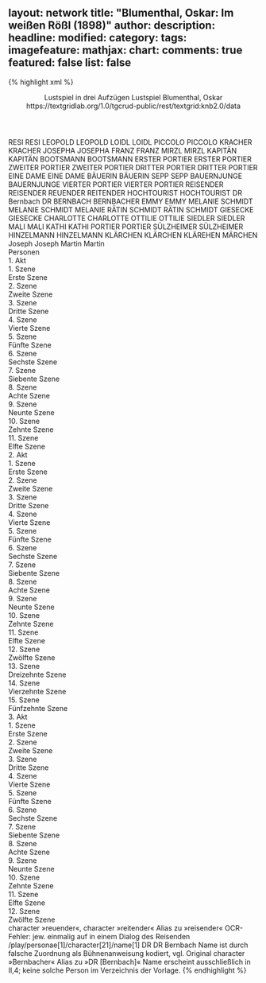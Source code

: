 layout: network
title: "Blumenthal, Oskar: Im weißen Rößl (1898)"
author:
description:
headline:
modified:
category:
tags:
imagefeature:
mathjax:
chart:
comments: true
featured: false
list: false
---
{% highlight xml %}
<?xml-model href="https://raw.githubusercontent.com/DLiNa/project/master/rules/lina.rnc"?><?xml-model href="https://raw.githubusercontent.com/DLiNa/project/master/rules/lina.sch"?>
<play xmlns="http://lina.digital">
  <header>
    <title>Im weißen Rößl</title>
    <subtitle>Lustspiel in drei Aufzügen</subtitle>
    <genretitle>Lustspiel</genretitle>
    <author>Blumenthal, Oskar</author>
  	<date when="1898" type="print"/>
  	<date when="1898" type="premiere"/>
  	<source>https://textgridlab.org/1.0/tgcrud-public/rest/textgrid:knb2.0/data</source>
  </header>
  <personae>
    <character>
      <name>RESI</name>
      <alias xml:id="resi">
        <name>RESI</name>
      </alias>
    </character>
    <character>
      <name>LEOPOLD</name>
      <alias xml:id="leopold">
        <name>LEOPOLD</name>
      </alias>
    </character>
    <character>
      <name>LOIDL</name>
      <alias xml:id="loidl">
        <name>LOIDL</name>
      </alias>
    </character>
    <character>
      <name>PICCOLO</name>
      <alias xml:id="piccolo">
        <name>PICCOLO</name>
      </alias>
    </character>
    <character>
      <name>KRACHER</name>
      <alias xml:id="kracher">
        <name>KRACHER</name>
      </alias>
    </character>
    <character>
      <name>JOSEPHA</name>
      <alias xml:id="josepha">
        <name>JOSEPHA</name>
      </alias>
    </character>
    <character>
      <name>FRANZ</name>
      <alias xml:id="franz">
        <name>FRANZ</name>
      </alias>
    </character>
    <character>
      <name>MIRZL</name>
      <alias xml:id="mirzl">
        <name>MIRZL</name>
      </alias>
    </character>
    <character>
      <name>KAPITÄN</name>
      <alias xml:id="kapitän">
        <name>KAPITÄN</name>
      </alias>
    </character>
    <character>
      <name>BOOTSMANN</name>
      <alias xml:id="bootsmann">
        <name>BOOTSMANN</name>
      </alias>
    </character>
    <character>
      <name>ERSTER PORTIER</name>
      <alias xml:id="erster_portier">
        <name>ERSTER PORTIER</name>
      </alias>
    </character>
    <character>
      <name>ZWEITER PORTIER</name>
      <alias xml:id="zweiter_portier">
        <name>ZWEITER PORTIER</name>
      </alias>
    </character>
    <character>
      <name>DRITTER PORTIER</name>
      <alias xml:id="dritter_portier">
        <name>DRITTER PORTIER</name>
      </alias>
    </character>
    <character>
      <name>EINE DAME</name>
      <alias xml:id="eine_dame">
        <name>EINE DAME</name>
      </alias>
    </character>
    <character>
      <name>BÄUERIN</name>
      <alias xml:id="bäuerin">
        <name>BÄUERIN</name>
      </alias>
    </character>
    <character>
      <name>SEPP</name>
      <alias xml:id="sepp">
        <name>SEPP</name>
      </alias>
    </character>
    <character>
      <name>BAUERNJUNGE</name>
      <alias xml:id="bauernjunge">
        <name>BAUERNJUNGE</name>
      </alias>
    </character>
    <character>
      <name>VIERTER PORTIER</name>
      <alias xml:id="vierter_portier">
        <name>VIERTER PORTIER</name>
      </alias>
    </character>
    <character>
      <name>REISENDER</name>
      <alias xml:id="reisender">
        <name>REISENDER</name>
      </alias>
    	<alias xml:id="reuender">
    		<name>REUENDER</name>
    	</alias>
    	<alias xml:id="reitender">
    		<name>REITENDER</name>
    	</alias>
    </character>
    <character>
      <name>HOCHTOURIST</name>
      <alias xml:id="hochtourist">
        <name>HOCHTOURIST</name>
      </alias>
    </character>
    <character>
      <name>DR Bernbach</name>
      <alias xml:id="dr">
        <name>DR</name>
      </alias>
    	<alias xml:id="bernbach">
    		<name>BERNBACH</name>
    	</alias>
    	<alias xml:id="bernbacher">
    		<name>BERNBACHER</name>
    	</alias>
    </character>
    <character>
      <name>EMMY</name>
      <alias xml:id="emmy">
        <name>EMMY</name>
      </alias>
    </character>
    <character>
      <name>MELANIE SCHMIDT</name>
      <alias xml:id="melanie_schmidt">
        <name>MELANIE SCHMIDT</name>
      </alias>
    	<alias xml:id="melanie">
    		<name>MELANIE</name>
    	</alias>
    </character>
    <character>
      <name>RÄTIN SCHMIDT</name>
      <alias xml:id="rätin_schmidt">
        <name>RÄTIN SCHMIDT</name>
      </alias>
    </character>
    <character>
      <name>GIESECKE</name>
      <alias xml:id="giesecke">
        <name>GIESECKE</name>
      </alias>
    </character>
    <character>
      <name>CHARLOTTE</name>
      <alias xml:id="charlotte">
        <name>CHARLOTTE</name>
      </alias>
    </character>
    <character>
      <name>OTTILIE</name>
      <alias xml:id="ottilie">
        <name>OTTILIE</name>
      </alias>
    </character>
    <character>
      <name>SIEDLER</name>
      <alias xml:id="siedler">
        <name>SIEDLER</name>
      </alias>
    </character>
    <character>
      <name>MALI</name>
      <alias xml:id="mali">
        <name>MALI</name>
      </alias>
    </character>
    <character>
      <name>KATHI</name>
      <alias xml:id="kathi">
        <name>KATHI</name>
      </alias>
    </character>
    <character>
      <name>PORTIER</name>
      <alias xml:id="portier">
        <name>PORTIER</name>
      </alias>
    </character>
    <character>
      <name>SÜLZHEIMER</name>
      <alias xml:id="sülzheimer">
        <name>SÜLZHEIMER</name>
      </alias>
    </character>
    <character>
      <name>HINZELMANN</name>
      <alias xml:id="hinzelmann">
        <name>HINZELMANN</name>
      </alias>
    </character>
    <character>
      <name>KLÄRCHEN</name>
      <alias xml:id="klärchen">
        <name>KLÄRCHEN</name>
      </alias>
    	<alias xml:id="klärehen">
    		<name>KLÄREHEN</name>
    	</alias>
    	<alias xml:id="märchen">
    		<name>MÄRCHEN</name>
    	</alias>
    </character>
  	<character>
  		<name>Joseph</name>
  		<alias xml:id="joseph">
  			<name>Joseph</name>
  		</alias>
  	</character>
  	<character>
  		<name>Martin</name>
  		<alias xml:id="martin">
  			<name>Martin</name>
  		</alias>
  	</character>
  </personae>
  <text>
    <div>
      <head>Personen</head>
    </div>
    <div>
      <head>1. Akt</head>
      <div>
        <head>1. Szene</head>
        <div>
          <head>Erste Szene</head>
          <sp who="#resi">
            <amount n="5" unit="speech_acts"/>
            <amount n="118" unit="words"/>
            <amount n="14" unit="lines"/>
            <amount n="604" unit="chars"/>
          </sp>
          <sp who="#leopold">
            <amount n="13" unit="speech_acts"/>
            <amount n="295" unit="words"/>
            <amount n="6" unit="lines"/>
            <amount n="1616" unit="chars"/>
          </sp>
          <sp who="#loidl">
            <amount n="3" unit="speech_acts"/>
            <amount n="38" unit="words"/>
            <amount n="2" unit="lines"/>
            <amount n="189" unit="chars"/>
          </sp>
          <sp who="#piccolo">
            <amount n="3" unit="speech_acts"/>
            <amount n="34" unit="words"/>
            <amount n="3" unit="lines"/>
            <amount n="172" unit="chars"/>
          </sp>
          <sp who="#kracher">
            <amount n="6" unit="speech_acts"/>
            <amount n="48" unit="words"/>
            <amount n="6" unit="lines"/>
            <amount n="258" unit="chars"/>
          </sp>
        </div>
      </div>
      <div>
        <head>2. Szene</head>
        <div>
          <head>Zweite Szene</head>
          <sp who="#josepha">
            <amount n="22" unit="speech_acts"/>
            <amount n="674" unit="words"/>
            <amount n="9" unit="lines"/>
            <amount n="3615" unit="chars"/>
          </sp>
          <sp who="#leopold">
            <amount n="14" unit="speech_acts"/>
            <amount n="213" unit="words"/>
            <amount n="9" unit="lines"/>
            <amount n="1148" unit="chars"/>
          </sp>
          <sp who="#loidl">
            <amount n="8" unit="speech_acts"/>
            <amount n="175" unit="words"/>
            <amount n="4" unit="lines"/>
            <amount n="904" unit="chars"/>
          </sp>
        </div>
      </div>
      <div>
        <head>3. Szene</head>
        <div>
          <head>Dritte Szene</head>
          <sp who="#piccolo">
            <amount n="3" unit="speech_acts"/>
            <amount n="32" unit="words"/>
            <amount n="3" unit="lines"/>
            <amount n="147" unit="chars"/>
          </sp>
          <sp who="#josepha">
            <amount n="12" unit="speech_acts"/>
            <amount n="197" unit="words"/>
            <amount n="8" unit="lines"/>
            <amount n="1126" unit="chars"/>
          </sp>
          <sp who="#loidl">
            <amount n="3" unit="speech_acts"/>
            <amount n="54" unit="words"/>
            <amount n="2" unit="lines"/>
            <amount n="288" unit="chars"/>
          </sp>
          <sp who="#leopold">
            <amount n="10" unit="speech_acts"/>
            <amount n="90" unit="words"/>
            <amount n="9" unit="lines"/>
            <amount n="498" unit="chars"/>
          </sp>
          <sp who="#franz">
            <amount n="2" unit="speech_acts"/>
            <amount n="11" unit="words"/>
            <amount n="2" unit="lines"/>
            <amount n="58" unit="chars"/>
          </sp>
          <sp who="#mirzl">
            <amount n="2" unit="speech_acts"/>
            <amount n="16" unit="words"/>
            <amount n="2" unit="lines"/>
            <amount n="73" unit="chars"/>
          </sp>
          <sp who="#kapitän">
            <amount n="1" unit="speech_acts"/>
            <amount n="3" unit="words"/>
            <amount n="1" unit="lines"/>
            <amount n="31" unit="chars"/>
          </sp>
          <sp who="#bootsmann">
            <amount n="3" unit="speech_acts"/>
            <amount n="30" unit="words"/>
            <amount n="3" unit="lines"/>
            <amount n="178" unit="chars"/>
          </sp>
          <sp who="#erster_portier">
            <amount n="2" unit="speech_acts"/>
            <amount n="10" unit="words"/>
            <amount n="2" unit="lines"/>
            <amount n="34" unit="chars"/>
          </sp>
          <sp who="#zweiter_portier">
            <amount n="2" unit="speech_acts"/>
            <amount n="12" unit="words"/>
            <amount n="2" unit="lines"/>
            <amount n="36" unit="chars"/>
          </sp>
          <sp who="#dritter_portier">
            <amount n="2" unit="speech_acts"/>
            <amount n="11" unit="words"/>
            <amount n="2" unit="lines"/>
            <amount n="38" unit="chars"/>
          </sp>
          <sp who="#eine_dame">
            <amount n="1" unit="speech_acts"/>
            <amount n="5" unit="words"/>
            <amount n="1" unit="lines"/>
            <amount n="22" unit="chars"/>
          </sp>
          <sp who="#bäuerin">
            <amount n="1" unit="speech_acts"/>
            <amount n="7" unit="words"/>
            <amount n="1" unit="lines"/>
            <amount n="45" unit="chars"/>
          </sp>
          <sp who="#sepp">
            <amount n="5" unit="speech_acts"/>
            <amount n="43" unit="words"/>
            <amount n="5" unit="lines"/>
            <amount n="266" unit="chars"/>
          </sp>
          <sp who="#bauernjunge">
            <amount n="1" unit="speech_acts"/>
            <amount n="7" unit="words"/>
            <amount n="1" unit="lines"/>
            <amount n="45" unit="chars"/>
          </sp>
          <sp who="#vierter_portier">
            <amount n="1" unit="speech_acts"/>
            <amount n="6" unit="words"/>
            <amount n="1" unit="lines"/>
            <amount n="18" unit="chars"/>
          </sp>
          <sp who="#reisender">
            <amount n="3" unit="speech_acts"/>
            <amount n="29" unit="words"/>
            <amount n="3" unit="lines"/>
            <amount n="155" unit="chars"/>
          </sp>
          <sp who="#reuender">
            <amount n="1" unit="speech_acts"/>
            <amount n="6" unit="words"/>
            <amount n="1" unit="lines"/>
            <amount n="36" unit="chars"/>
          </sp>
          <sp who="#reitender">
            <amount n="1" unit="speech_acts"/>
            <amount n="18" unit="words"/>
            <amount n="1" unit="lines"/>
            <amount n="91" unit="chars"/>
          </sp>
          <sp who="#hochtourist">
            <amount n="6" unit="speech_acts"/>
            <amount n="117" unit="words"/>
            <amount n="3" unit="lines"/>
            <amount n="642" unit="chars"/>
          </sp>
          <sp who="#dr">
            <amount n="2" unit="speech_acts"/>
            <amount n="24" unit="words"/>
            <amount n="2" unit="lines"/>
            <amount n="124" unit="chars"/>
          </sp>
          <sp who="#emmy">
            <amount n="2" unit="speech_acts"/>
            <amount n="17" unit="words"/>
            <amount n="2" unit="lines"/>
            <amount n="81" unit="chars"/>
          </sp>
          <sp who="#bernbach">
            <amount n="1" unit="speech_acts"/>
            <amount n="5" unit="words"/>
            <amount n="1" unit="lines"/>
            <amount n="24" unit="chars"/>
          </sp>
          <sp who="#melanie_schmidt">
            <amount n="1" unit="speech_acts"/>
            <amount n="18" unit="words"/>
            <amount n="107" unit="chars"/>
          </sp>
          <sp who="#melanie">
            <amount n="2" unit="speech_acts"/>
            <amount n="26" unit="words"/>
            <amount n="1" unit="lines"/>
            <amount n="160" unit="chars"/>
          </sp>
          <sp who="#rätin_schmidt">
            <amount n="2" unit="speech_acts"/>
            <amount n="16" unit="words"/>
            <amount n="2" unit="lines"/>
            <amount n="72" unit="chars"/>
          </sp>
          <sp who="#giesecke">
            <amount n="5" unit="speech_acts"/>
            <amount n="54" unit="words"/>
            <amount n="5" unit="lines"/>
            <amount n="295" unit="chars"/>
          </sp>
          <sp who="#charlotte">
            <amount n="1" unit="speech_acts"/>
            <amount n="4" unit="words"/>
            <amount n="1" unit="lines"/>
            <amount n="22" unit="chars"/>
          </sp>
          <sp who="#ottilie">
            <amount n="1" unit="speech_acts"/>
            <amount n="13" unit="words"/>
            <amount n="1" unit="lines"/>
            <amount n="78" unit="chars"/>
          </sp>
        </div>
      </div>
      <div>
        <head>4. Szene</head>
        <div>
          <head>Vierte Szene</head>
          <sp who="#giesecke">
            <amount n="36" unit="speech_acts"/>
            <amount n="676" unit="words"/>
            <amount n="22" unit="lines"/>
            <amount n="3713" unit="chars"/>
          </sp>
          <sp who="#leopold">
            <amount n="20" unit="speech_acts"/>
            <amount n="234" unit="words"/>
            <amount n="16" unit="lines"/>
            <amount n="1289" unit="chars"/>
          </sp>
          <sp who="#charlotte">
            <amount n="3" unit="speech_acts"/>
            <amount n="29" unit="words"/>
            <amount n="3" unit="lines"/>
            <amount n="185" unit="chars"/>
          </sp>
          <sp who="#ottilie">
            <amount n="6" unit="speech_acts"/>
            <amount n="69" unit="words"/>
            <amount n="5" unit="lines"/>
            <amount n="353" unit="chars"/>
          </sp>
          <sp who="#mirzl">
            <amount n="1" unit="speech_acts"/>
          </sp>
          <sp who="#loidl">
            <amount n="3" unit="speech_acts"/>
            <amount n="27" unit="words"/>
            <amount n="3" unit="lines"/>
            <amount n="155" unit="chars"/>
          </sp>
          <sp who="#piccolo">
            <amount n="5" unit="speech_acts"/>
            <amount n="21" unit="words"/>
            <amount n="4" unit="lines"/>
            <amount n="116" unit="chars"/>
          </sp>
          <sp who="#franz">
            <amount n="6" unit="speech_acts"/>
            <amount n="48" unit="words"/>
            <amount n="6" unit="lines"/>
            <amount n="263" unit="chars"/>
          </sp>
        </div>
      </div>
      <div>
        <head>5. Szene</head>
        <div>
          <head>Fünfte Szene</head>
          <sp who="#ottilie">
            <amount n="2" unit="speech_acts"/>
            <amount n="39" unit="words"/>
            <amount n="1" unit="lines"/>
            <amount n="200" unit="chars"/>
          </sp>
          <sp who="#giesecke">
            <amount n="12" unit="speech_acts"/>
            <amount n="433" unit="words"/>
            <amount n="4" unit="lines"/>
            <amount n="2483" unit="chars"/>
          </sp>
          <sp who="#charlotte">
            <amount n="11" unit="speech_acts"/>
            <amount n="96" unit="words"/>
            <amount n="10" unit="lines"/>
            <amount n="528" unit="chars"/>
          </sp>
        </div>
      </div>
      <div>
        <head>6. Szene</head>
        <div>
          <head>Sechste Szene</head>
          <sp who="#giesecke">
            <amount n="5" unit="speech_acts"/>
            <amount n="54" unit="words"/>
            <amount n="4" unit="lines"/>
            <amount n="277" unit="chars"/>
          </sp>
          <sp who="#piccolo">
            <amount n="2" unit="speech_acts"/>
            <amount n="10" unit="words"/>
            <amount n="2" unit="lines"/>
            <amount n="56" unit="chars"/>
          </sp>
          <sp who="#leopold">
            <amount n="2" unit="speech_acts"/>
            <amount n="52" unit="words"/>
            <amount n="1" unit="lines"/>
            <amount n="301" unit="chars"/>
          </sp>
          <sp who="#franz">
            <amount n="2" unit="speech_acts"/>
            <amount n="11" unit="words"/>
            <amount n="2" unit="lines"/>
            <amount n="56" unit="chars"/>
          </sp>
          <sp who="#resi">
            <amount n="1" unit="speech_acts"/>
            <amount n="24" unit="words"/>
            <amount n="4" unit="lines"/>
            <amount n="123" unit="chars"/>
          </sp>
        </div>
      </div>
      <div>
        <head>7. Szene</head>
        <div>
          <head>Siebente Szene</head>
          <sp who="#siedler">
            <amount n="14" unit="speech_acts"/>
            <amount n="499" unit="words"/>
            <amount n="3" unit="lines"/>
            <amount n="2662" unit="chars"/>
          </sp>
          <sp who="#josepha">
            <amount n="13" unit="speech_acts"/>
            <amount n="200" unit="words"/>
            <amount n="10" unit="lines"/>
            <amount n="985" unit="chars"/>
          </sp>
        </div>
      </div>
      <div>
        <head>8. Szene</head>
        <div>
          <head>Achte Szene</head>
          <sp who="#giesecke">
            <amount n="22" unit="speech_acts"/>
            <amount n="349" unit="words"/>
            <amount n="15" unit="lines"/>
            <amount n="1901" unit="chars"/>
          </sp>
          <sp who="#siedler">
            <amount n="13" unit="speech_acts"/>
            <amount n="178" unit="words"/>
            <amount n="11" unit="lines"/>
            <amount n="1053" unit="chars"/>
          </sp>
          <sp who="#josepha">
            <amount n="16" unit="speech_acts"/>
            <amount n="204" unit="words"/>
            <amount n="13" unit="lines"/>
            <amount n="1108" unit="chars"/>
          </sp>
          <sp who="#leopold">
            <amount n="6" unit="speech_acts"/>
            <amount n="53" unit="words"/>
            <amount n="6" unit="lines"/>
            <amount n="291" unit="chars"/>
          </sp>
          <sp who="#joseph #martin">
            <amount n="1" unit="speech_acts"/>
            <amount n="1" unit="words"/>
            <amount n="1" unit="lines"/>
            <amount n="11" unit="chars"/>
          </sp>
          <sp who="#charlotte">
            <amount n="1" unit="speech_acts"/>
            <amount n="8" unit="words"/>
            <amount n="1" unit="lines"/>
            <amount n="39" unit="chars"/>
          </sp>
        </div>
      </div>
      <div>
        <head>9. Szene</head>
        <div>
          <head>Neunte Szene</head>
          <sp who="#ottilie">
            <amount n="9" unit="speech_acts"/>
            <amount n="95" unit="words"/>
            <amount n="9" unit="lines"/>
            <amount n="513" unit="chars"/>
          </sp>
          <sp who="#giesecke">
            <amount n="15" unit="speech_acts"/>
            <amount n="292" unit="words"/>
            <amount n="11" unit="lines"/>
            <amount n="1591" unit="chars"/>
          </sp>
          <sp who="#siedler">
            <amount n="14" unit="speech_acts"/>
            <amount n="214" unit="words"/>
            <amount n="10" unit="lines"/>
            <amount n="1174" unit="chars"/>
          </sp>
          <sp who="#charlotte">
            <amount n="1" unit="speech_acts"/>
            <amount n="7" unit="words"/>
            <amount n="1" unit="lines"/>
            <amount n="42" unit="chars"/>
          </sp>
          <sp who="#josepha">
            <amount n="1" unit="speech_acts"/>
            <amount n="69" unit="words"/>
            <amount n="356" unit="chars"/>
          </sp>
        </div>
      </div>
      <div>
        <head>10. Szene</head>
        <div>
          <head>Zehnte Szene</head>
          <sp who="#siedler">
            <amount n="9" unit="speech_acts"/>
            <amount n="256" unit="words"/>
            <amount n="3" unit="lines"/>
            <amount n="1454" unit="chars"/>
          </sp>
          <sp who="#ottilie">
            <amount n="8" unit="speech_acts"/>
            <amount n="203" unit="words"/>
            <amount n="4" unit="lines"/>
            <amount n="1027" unit="chars"/>
          </sp>
        </div>
      </div>
      <div>
        <head>11. Szene</head>
        <div>
          <head>Elfte Szene</head>
          <sp who="#giesecke">
            <amount n="11" unit="speech_acts"/>
            <amount n="208" unit="words"/>
            <amount n="10" unit="lines"/>
            <amount n="1109" unit="chars"/>
          </sp>
          <sp who="#charlotte">
            <amount n="4" unit="speech_acts"/>
            <amount n="40" unit="words"/>
            <amount n="4" unit="lines"/>
            <amount n="219" unit="chars"/>
          </sp>
          <sp who="#ottilie">
            <amount n="2" unit="speech_acts"/>
            <amount n="18" unit="words"/>
            <amount n="2" unit="lines"/>
            <amount n="103" unit="chars"/>
          </sp>
          <sp who="#josepha">
            <amount n="2" unit="speech_acts"/>
            <amount n="20" unit="words"/>
            <amount n="2" unit="lines"/>
            <amount n="122" unit="chars"/>
          </sp>
        </div>
      </div>
    </div>
    <div>
      <head>2. Akt</head>
      <div>
        <head>1. Szene</head>
        <div>
          <head>Erste Szene</head>
          <sp who="#leopold">
            <amount n="6" unit="speech_acts"/>
            <amount n="58" unit="words"/>
            <amount n="6" unit="lines"/>
            <amount n="320" unit="chars"/>
          </sp>
          <sp who="#mirzl">
            <amount n="5" unit="speech_acts"/>
            <amount n="52" unit="words"/>
            <amount n="4" unit="lines"/>
            <amount n="263" unit="chars"/>
          </sp>
        </div>
      </div>
      <div>
        <head>2. Szene</head>
        <div>
          <head>Zweite Szene</head>
          <sp who="#josepha">
            <amount n="28" unit="speech_acts"/>
            <amount n="393" unit="words"/>
            <amount n="22" unit="lines"/>
            <amount n="2048" unit="chars"/>
          </sp>
          <sp who="#leopold">
            <amount n="25" unit="speech_acts"/>
            <amount n="547" unit="words"/>
            <amount n="16" unit="lines"/>
            <amount n="2730" unit="chars"/>
          </sp>
          <sp who="#mali">
            <amount n="4" unit="speech_acts"/>
            <amount n="44" unit="words"/>
            <amount n="3" unit="lines"/>
            <amount n="234" unit="chars"/>
          </sp>
          <sp who="#mirzl">
            <amount n="2" unit="speech_acts"/>
            <amount n="6" unit="words"/>
            <amount n="1" unit="lines"/>
            <amount n="28" unit="chars"/>
          </sp>
          <sp who="#piccolo">
            <amount n="1" unit="speech_acts"/>
            <amount n="4" unit="words"/>
            <amount n="1" unit="lines"/>
            <amount n="23" unit="chars"/>
          </sp>
        </div>
      </div>
      <div>
        <head>3. Szene</head>
        <div>
          <head>Dritte Szene</head>
          <sp who="#siedler">
            <amount n="7" unit="speech_acts"/>
            <amount n="124" unit="words"/>
            <amount n="3" unit="lines"/>
            <amount n="673" unit="chars"/>
          </sp>
          <sp who="#josepha">
            <amount n="7" unit="speech_acts"/>
            <amount n="137" unit="words"/>
            <amount n="4" unit="lines"/>
            <amount n="724" unit="chars"/>
          </sp>
        </div>
      </div>
      <div>
        <head>4. Szene</head>
        <div>
          <head>Vierte Szene</head>
          <sp who="#bernbacher">
            <amount n="3" unit="speech_acts"/>
            <amount n="23" unit="words"/>
            <amount n="3" unit="lines"/>
            <amount n="118" unit="chars"/>
          </sp>
          <sp who="#emmy">
            <amount n="3" unit="speech_acts"/>
            <amount n="23" unit="words"/>
            <amount n="3" unit="lines"/>
            <amount n="117" unit="chars"/>
          </sp>
          <sp who="#josepha">
            <amount n="3" unit="speech_acts"/>
            <amount n="32" unit="words"/>
            <amount n="3" unit="lines"/>
            <amount n="187" unit="chars"/>
          </sp>
        </div>
      </div>
      <div>
        <head>5. Szene</head>
        <div>
          <head>Fünfte Szene</head>
          <sp who="#hochtourist">
            <amount n="4" unit="speech_acts"/>
            <amount n="70" unit="words"/>
            <amount n="2" unit="lines"/>
            <amount n="357" unit="chars"/>
          </sp>
          <sp who="#josepha">
            <amount n="2" unit="speech_acts"/>
            <amount n="20" unit="words"/>
            <amount n="2" unit="lines"/>
            <amount n="111" unit="chars"/>
          </sp>
          <sp who="#sepp">
            <amount n="4" unit="speech_acts"/>
            <amount n="42" unit="words"/>
            <amount n="4" unit="lines"/>
            <amount n="209" unit="chars"/>
          </sp>
        </div>
      </div>
      <div>
        <head>6. Szene</head>
        <div>
          <head>Sechste Szene</head>
          <sp who="#giesecke">
            <amount n="15" unit="speech_acts"/>
            <amount n="281" unit="words"/>
            <amount n="12" unit="lines"/>
            <amount n="1432" unit="chars"/>
          </sp>
          <sp who="#josepha">
            <amount n="15" unit="speech_acts"/>
            <amount n="433" unit="words"/>
            <amount n="22" unit="lines"/>
            <amount n="2293" unit="chars"/>
          </sp>
        </div>
      </div>
      <div>
        <head>7. Szene</head>
        <div>
          <head>Siebente Szene</head>
          <sp who="#giesecke">
            <amount n="3" unit="speech_acts"/>
            <amount n="43" unit="words"/>
            <amount n="2" unit="lines"/>
            <amount n="236" unit="chars"/>
          </sp>
          <sp who="#ottilie">
            <amount n="3" unit="speech_acts"/>
            <amount n="20" unit="words"/>
            <amount n="3" unit="lines"/>
            <amount n="99" unit="chars"/>
          </sp>
          <sp who="#loidl">
            <amount n="1" unit="speech_acts"/>
          </sp>
        </div>
      </div>
      <div>
        <head>8. Szene</head>
        <div>
          <head>Achte Szene</head>
          <sp who="#siedler">
            <amount n="20" unit="speech_acts"/>
            <amount n="491" unit="words"/>
            <amount n="10" unit="lines"/>
            <amount n="2782" unit="chars"/>
          </sp>
          <sp who="#ottilie">
            <amount n="20" unit="speech_acts"/>
            <amount n="160" unit="words"/>
            <amount n="17" unit="lines"/>
            <amount n="885" unit="chars"/>
          </sp>
        </div>
      </div>
      <div>
        <head>9. Szene</head>
        <div>
          <head>Neunte Szene</head>
          <sp who="#giesecke">
            <amount n="28" unit="speech_acts"/>
            <amount n="457" unit="words"/>
            <amount n="19" unit="lines"/>
            <amount n="2534" unit="chars"/>
          </sp>
          <sp who="#loidl">
            <amount n="3" unit="speech_acts"/>
            <amount n="23" unit="words"/>
            <amount n="3" unit="lines"/>
            <amount n="107" unit="chars"/>
          </sp>
          <sp who="#siedler">
            <amount n="23" unit="speech_acts"/>
            <amount n="297" unit="words"/>
            <amount n="16" unit="lines"/>
            <amount n="1791" unit="chars"/>
          </sp>
          <sp who="#piccolo">
            <amount n="2" unit="speech_acts"/>
            <amount n="20" unit="words"/>
            <amount n="2" unit="lines"/>
            <amount n="111" unit="chars"/>
          </sp>
        </div>
      </div>
      <div>
        <head>10. Szene</head>
        <div>
          <head>Zehnte Szene</head>
          <sp who="#kathi">
            <amount n="8" unit="speech_acts"/>
            <amount n="101" unit="words"/>
            <amount n="6" unit="lines"/>
            <amount n="562" unit="chars"/>
          </sp>
          <sp who="#giesecke">
            <amount n="37" unit="speech_acts"/>
            <amount n="688" unit="words"/>
            <amount n="23" unit="lines"/>
            <amount n="3805" unit="chars"/>
          </sp>
          <sp who="#siedler">
            <amount n="33" unit="speech_acts"/>
            <amount n="489" unit="words"/>
            <amount n="23" unit="lines"/>
            <amount n="2826" unit="chars"/>
          </sp>
        </div>
      </div>
      <div>
        <head>11. Szene</head>
        <div>
          <head>Elfte Szene</head>
          <sp who="#ottilie">
            <amount n="3" unit="speech_acts"/>
            <amount n="31" unit="words"/>
            <amount n="3" unit="lines"/>
            <amount n="154" unit="chars"/>
          </sp>
          <sp who="#siedler">
            <amount n="2" unit="speech_acts"/>
            <amount n="17" unit="words"/>
            <amount n="2" unit="lines"/>
            <amount n="85" unit="chars"/>
          </sp>
          <sp who="#giesecke">
            <amount n="2" unit="speech_acts"/>
            <amount n="38" unit="words"/>
            <amount n="1" unit="lines"/>
            <amount n="207" unit="chars"/>
          </sp>
        </div>
      </div>
      <div>
        <head>12. Szene</head>
        <div>
          <head>Zwölfte Szene</head>
          <sp who="#portier">
            <amount n="1" unit="speech_acts"/>
            <amount n="6" unit="words"/>
            <amount n="1" unit="lines"/>
            <amount n="39" unit="chars"/>
          </sp>
        </div>
      </div>
      <div>
        <head>13. Szene</head>
        <div>
          <head>Dreizehnte Szene</head>
          <sp who="#sülzheimer">
            <amount n="31" unit="speech_acts"/>
            <amount n="631" unit="words"/>
            <amount n="18" unit="lines"/>
            <amount n="3562" unit="chars"/>
          </sp>
          <sp who="#leopold">
            <amount n="9" unit="speech_acts"/>
            <amount n="97" unit="words"/>
            <amount n="7" unit="lines"/>
            <amount n="518" unit="chars"/>
          </sp>
          <sp who="#hinzelmann">
            <amount n="18" unit="speech_acts"/>
            <amount n="455" unit="words"/>
            <amount n="9" unit="lines"/>
            <amount n="2429" unit="chars"/>
          </sp>
          <sp who="#klärchen">
            <amount n="24" unit="speech_acts"/>
            <amount n="294" unit="words"/>
            <amount n="16" unit="lines"/>
            <amount n="1578" unit="chars"/>
          </sp>
          <sp who="#klärehen">
            <amount n="2" unit="speech_acts"/>
            <amount n="6" unit="words"/>
            <amount n="2" unit="lines"/>
            <amount n="27" unit="chars"/>
          </sp>
        </div>
      </div>
      <div>
        <head>14. Szene</head>
        <div>
          <head>Vierzehnte Szene</head>
          <sp who="#josepha">
            <amount n="19" unit="speech_acts"/>
            <amount n="149" unit="words"/>
            <amount n="19" unit="lines"/>
            <amount n="737" unit="chars"/>
          </sp>
          <sp who="#sülzheimer">
            <amount n="26" unit="speech_acts"/>
            <amount n="442" unit="words"/>
            <amount n="17" unit="lines"/>
            <amount n="2342" unit="chars"/>
          </sp>
          <sp who="#ottilie">
            <amount n="10" unit="speech_acts"/>
            <amount n="34" unit="words"/>
            <amount n="9" unit="lines"/>
            <amount n="163" unit="chars"/>
          </sp>
        </div>
      </div>
      <div>
        <head>15. Szene</head>
        <div>
          <head>Fünfzehnte Szene</head>
          <sp who="#giesecke">
            <amount n="7" unit="speech_acts"/>
            <amount n="47" unit="words"/>
            <amount n="7" unit="lines"/>
            <amount n="233" unit="chars"/>
          </sp>
          <sp who="#sülzheimer">
            <amount n="9" unit="speech_acts"/>
            <amount n="87" unit="words"/>
            <amount n="8" unit="lines"/>
            <amount n="489" unit="chars"/>
          </sp>
          <sp who="#josepha">
            <amount n="2" unit="speech_acts"/>
            <amount n="19" unit="words"/>
            <amount n="2" unit="lines"/>
            <amount n="103" unit="chars"/>
          </sp>
          <sp who="#ottilie">
            <amount n="1" unit="speech_acts"/>
            <amount n="3" unit="words"/>
            <amount n="1" unit="lines"/>
            <amount n="16" unit="chars"/>
          </sp>
          <sp who="#siedler">
            <amount n="1" unit="speech_acts"/>
            <amount n="6" unit="words"/>
            <amount n="1" unit="lines"/>
            <amount n="42" unit="chars"/>
          </sp>
          <sp who="#leopold">
            <amount n="1" unit="speech_acts"/>
            <amount n="13" unit="words"/>
            <amount n="1" unit="lines"/>
            <amount n="75" unit="chars"/>
          </sp>
        </div>
      </div>
    </div>
    <div>
      <head>3. Akt</head>
      <div>
        <head>1. Szene</head>
        <div>
          <head>Erste Szene</head>
          <sp who="#josepha">
            <amount n="18" unit="speech_acts"/>
            <amount n="223" unit="words"/>
            <amount n="15" unit="lines"/>
            <amount n="1194" unit="chars"/>
          </sp>
          <sp who="#franz">
            <amount n="5" unit="speech_acts"/>
            <amount n="66" unit="words"/>
            <amount n="4" unit="lines"/>
            <amount n="329" unit="chars"/>
          </sp>
          <sp who="#leopold">
            <amount n="14" unit="speech_acts"/>
            <amount n="319" unit="words"/>
            <amount n="8" unit="lines"/>
            <amount n="1720" unit="chars"/>
          </sp>
        </div>
      </div>
      <div>
        <head>2. Szene</head>
        <div>
          <head>Zweite Szene</head>
          <sp who="#siedler">
            <amount n="10" unit="speech_acts"/>
            <amount n="127" unit="words"/>
            <amount n="9" unit="lines"/>
            <amount n="662" unit="chars"/>
          </sp>
          <sp who="#josepha">
            <amount n="9" unit="speech_acts"/>
            <amount n="179" unit="words"/>
            <amount n="7" unit="lines"/>
            <amount n="880" unit="chars"/>
          </sp>
        </div>
      </div>
      <div>
        <head>3. Szene</head>
        <div>
          <head>Dritte Szene</head>
          <sp who="#ottilie">
            <amount n="2" unit="speech_acts"/>
            <amount n="8" unit="words"/>
            <amount n="2" unit="lines"/>
            <amount n="40" unit="chars"/>
          </sp>
          <sp who="#siedler">
            <amount n="2" unit="speech_acts"/>
            <amount n="22" unit="words"/>
            <amount n="2" unit="lines"/>
            <amount n="112" unit="chars"/>
          </sp>
          <sp who="#josepha">
            <amount n="17" unit="speech_acts"/>
            <amount n="302" unit="words"/>
            <amount n="14" unit="lines"/>
            <amount n="1574" unit="chars"/>
          </sp>
          <sp who="#leopold">
            <amount n="17" unit="speech_acts"/>
            <amount n="676" unit="words"/>
            <amount n="6" unit="lines"/>
            <amount n="3683" unit="chars"/>
          </sp>
        </div>
      </div>
      <div>
        <head>4. Szene</head>
        <div>
          <head>Vierte Szene</head>
          <sp who="#giesecke">
            <amount n="5" unit="speech_acts"/>
            <amount n="36" unit="words"/>
            <amount n="5" unit="lines"/>
            <amount n="174" unit="chars"/>
          </sp>
          <sp who="#josepha">
            <amount n="2" unit="speech_acts"/>
            <amount n="33" unit="words"/>
            <amount n="1" unit="lines"/>
            <amount n="177" unit="chars"/>
          </sp>
          <sp who="#hinzelmann">
            <amount n="2" unit="speech_acts"/>
            <amount n="15" unit="words"/>
            <amount n="2" unit="lines"/>
            <amount n="85" unit="chars"/>
          </sp>
          <sp who="#leopold">
            <amount n="2" unit="speech_acts"/>
            <amount n="23" unit="words"/>
            <amount n="2" unit="lines"/>
            <amount n="107" unit="chars"/>
          </sp>
        </div>
      </div>
      <div>
        <head>5. Szene</head>
        <div>
          <head>Fünfte Szene</head>
          <sp who="#giesecke">
            <amount n="15" unit="speech_acts"/>
            <amount n="308" unit="words"/>
            <amount n="9" unit="lines"/>
            <amount n="1705" unit="chars"/>
          </sp>
          <sp who="#hinzelmann">
            <amount n="14" unit="speech_acts"/>
            <amount n="562" unit="words"/>
            <amount n="7" unit="lines"/>
            <amount n="3061" unit="chars"/>
          </sp>
        </div>
      </div>
      <div>
        <head>6. Szene</head>
        <div>
          <head>Sechste Szene</head>
          <sp who="#siedler">
            <amount n="9" unit="speech_acts"/>
            <amount n="77" unit="words"/>
            <amount n="8" unit="lines"/>
            <amount n="387" unit="chars"/>
          </sp>
          <sp who="#giesecke">
            <amount n="8" unit="speech_acts"/>
            <amount n="206" unit="words"/>
            <amount n="3" unit="lines"/>
            <amount n="1093" unit="chars"/>
          </sp>
        </div>
      </div>
      <div>
        <head>7. Szene</head>
        <div>
          <head>Siebente Szene</head>
          <sp who="#giesecke">
            <amount n="20" unit="speech_acts"/>
            <amount n="246" unit="words"/>
            <amount n="16" unit="lines"/>
            <amount n="1286" unit="chars"/>
          </sp>
          <sp who="#ottilie">
            <amount n="6" unit="speech_acts"/>
            <amount n="93" unit="words"/>
            <amount n="4" unit="lines"/>
            <amount n="505" unit="chars"/>
          </sp>
          <sp who="#siedler">
            <amount n="17" unit="speech_acts"/>
            <amount n="356" unit="words"/>
            <amount n="10" unit="lines"/>
            <amount n="1919" unit="chars"/>
          </sp>
        </div>
      </div>
      <div>
        <head>8. Szene</head>
        <div>
          <head>Achte Szene</head>
          <sp who="#sülzheimer">
            <amount n="18" unit="speech_acts"/>
            <amount n="238" unit="words"/>
            <amount n="13" unit="lines"/>
            <amount n="1318" unit="chars"/>
          </sp>
          <sp who="#giesecke">
            <amount n="16" unit="speech_acts"/>
            <amount n="273" unit="words"/>
            <amount n="10" unit="lines"/>
            <amount n="1472" unit="chars"/>
          </sp>
          <sp who="#siedler">
            <amount n="2" unit="speech_acts"/>
            <amount n="44" unit="words"/>
            <amount n="1" unit="lines"/>
            <amount n="237" unit="chars"/>
          </sp>
        </div>
      </div>
      <div>
        <head>9. Szene</head>
        <div>
          <head>Neunte Szene</head>
          <sp who="#franz">
            <amount n="2" unit="speech_acts"/>
            <amount n="11" unit="words"/>
            <amount n="2" unit="lines"/>
            <amount n="71" unit="chars"/>
          </sp>
          <sp who="#sülzheimer">
            <amount n="2" unit="speech_acts"/>
            <amount n="20" unit="words"/>
            <amount n="2" unit="lines"/>
            <amount n="112" unit="chars"/>
          </sp>
          <sp who="#siedler">
            <amount n="2" unit="speech_acts"/>
            <amount n="72" unit="words"/>
            <amount n="1" unit="lines"/>
            <amount n="408" unit="chars"/>
          </sp>
        </div>
      </div>
      <div>
        <head>10. Szene</head>
        <div>
          <head>Zehnte Szene</head>
          <sp who="#hinzelmann">
            <amount n="11" unit="speech_acts"/>
            <amount n="306" unit="words"/>
            <amount n="6" unit="lines"/>
            <amount n="1764" unit="chars"/>
          </sp>
          <sp who="#siedler">
            <amount n="2" unit="speech_acts"/>
            <amount n="21" unit="words"/>
            <amount n="2" unit="lines"/>
            <amount n="121" unit="chars"/>
          </sp>
          <sp who="#sülzheimer">
            <amount n="33" unit="speech_acts"/>
            <amount n="558" unit="words"/>
            <amount n="25" unit="lines"/>
            <amount n="2994" unit="chars"/>
          </sp>
          <sp who="#märchen">
            <amount n="1" unit="speech_acts"/>
            <amount n="8" unit="words"/>
            <amount n="1" unit="lines"/>
            <amount n="36" unit="chars"/>
          </sp>
          <sp who="#klärchen">
            <amount n="24" unit="speech_acts"/>
            <amount n="161" unit="words"/>
            <amount n="23" unit="lines"/>
            <amount n="874" unit="chars"/>
          </sp>
          <sp who="#klärehen">
            <amount n="1" unit="speech_acts"/>
            <amount n="1" unit="words"/>
            <amount n="1" unit="lines"/>
            <amount n="6" unit="chars"/>
          </sp>
        </div>
      </div>
      <div>
        <head>11. Szene</head>
        <div>
          <head>Elfte Szene</head>
          <sp who="#giesecke">
            <amount n="16" unit="speech_acts"/>
            <amount n="115" unit="words"/>
            <amount n="15" unit="lines"/>
            <amount n="636" unit="chars"/>
          </sp>
          <sp who="#sülzheimer">
            <amount n="9" unit="speech_acts"/>
            <amount n="100" unit="words"/>
            <amount n="8" unit="lines"/>
            <amount n="524" unit="chars"/>
          </sp>
          <sp who="#hinzelmann">
            <amount n="10" unit="speech_acts"/>
            <amount n="75" unit="words"/>
            <amount n="10" unit="lines"/>
            <amount n="425" unit="chars"/>
          </sp>
          <sp who="#klärchen">
            <amount n="3" unit="speech_acts"/>
            <amount n="17" unit="words"/>
            <amount n="3" unit="lines"/>
            <amount n="101" unit="chars"/>
          </sp>
        </div>
      </div>
      <div>
        <head>12. Szene</head>
        <div>
          <head>Zwölfte Szene</head>
          <sp who="#leopold">
            <amount n="2" unit="speech_acts"/>
            <amount n="18" unit="words"/>
            <amount n="2" unit="lines"/>
            <amount n="97" unit="chars"/>
          </sp>
          <sp who="#josepha">
            <amount n="1" unit="speech_acts"/>
            <amount n="10" unit="words"/>
            <amount n="1" unit="lines"/>
            <amount n="50" unit="chars"/>
          </sp>
          <sp who="#giesecke">
            <amount n="8" unit="speech_acts"/>
            <amount n="101" unit="words"/>
            <amount n="7" unit="lines"/>
            <amount n="544" unit="chars"/>
          </sp>
          <sp who="#ottilie">
            <amount n="1" unit="speech_acts"/>
            <amount n="21" unit="words"/>
            <amount n="125" unit="chars"/>
          </sp>
          <sp who="#siedler">
            <amount n="5" unit="speech_acts"/>
            <amount n="53" unit="words"/>
            <amount n="4" unit="lines"/>
            <amount n="306" unit="chars"/>
          </sp>
          <sp who="#sülzheimer">
            <amount n="1" unit="speech_acts"/>
            <amount n="3" unit="words"/>
            <amount n="1" unit="lines"/>
            <amount n="17" unit="chars"/>
          </sp>
        </div>
      </div>
    </div>
  </text>
	<documentation>
		<change n="1" who="dariokampkaspar" type="adjustSpeaker">
			<path/>
			<orig>character »reuender«, character »reitender«</orig>
			<corr>Alias zu »reisender«</corr>
			<comment>OCR-Fehler: jew. einmalig auf in einem Dialog des Reisenden</comment>
		</change>
		<change n="2" who="dariokampkaspar">
			<path>/play/personae[1]/character[21]/name[1]</path>
			<orig>DR</orig>
			<corr>DR Bernbach</corr>
			<comment>Name ist durch falsche Zuordnung als Bühnenanweisung kodiert, vgl. Original</comment>
		</change>
		<change n="3" who="dariokampkaspar">
			<path/>
			<orig>character »Bernbacher«</orig>
			<corr>Alias zu »DR [Bernbach]«</corr>
			<comment>Name erscheint ausschließlich in II,4; keine solche Person im Verzeichnis der Vorlage.</comment>
		</change>
	</documentation>
</play>
{% endhighlight %}